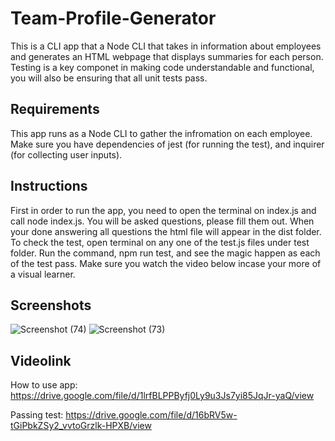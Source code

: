 # Team-Profile-Generator
This is a CLI app that a Node CLI that takes in information about employees and generates an HTML webpage that displays summaries for each person. Testing is a key componet in making code understandable and functional, you will also be ensuring that all unit tests pass.

## Requirements
This app runs as a Node CLI to gather the infromation on each employee. Make sure you have dependencies of jest (for running the test), and inquirer (for collecting user inputs).

## Instructions
First in order to run the app, you need to open the terminal on index.js and call node index.js. You will be asked questions, please fill them out. When your done answering all questions the html file will appear in the dist folder. To check the test, open terminal on any one of the test.js files under test folder. Run the command, npm run test, and see the magic happen as each of the test pass. Make sure you watch the video below incase your more of a visual learner. 

## Screenshots
![Screenshot (74)](https://user-images.githubusercontent.com/76802722/114290315-ccda9080-9a4c-11eb-8439-b8a6ccf393b6.png)
![Screenshot (73)](https://user-images.githubusercontent.com/76802722/114290318-d3690800-9a4c-11eb-8f0a-8c07b58fe4b9.png)


## Videolink
How to use app: https://drive.google.com/file/d/1lrfBLPPByfj0Ly9u3Js7yi85JqJr-yaQ/view

Passing test: https://drive.google.com/file/d/16bRV5w-tGiPbkZSy2_vvtoGrzlk-HPXB/view
